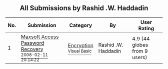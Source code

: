 ﻿<div align="center">

## All Submissions by Rashid \.W\. Haddadin

</div>

No.  | Submission | Category | By   | User Rating
---- | ---------- | -------- | ---- | -----------
1 | [Maxsoft Access Password Recovery<br /><sup>2008-02-11 20:14:22</sup>](https://github.com/Planet-Source-Code/rashid-w-haddadin-maxsoft-access-password-recovery__1-72736) | [Encryption<br /><sup>Visual Basic</sup>](../ByCategory/encryption__1-48.md) | Rashid \.W\. Haddadin | 4.9 (44 globes from 9 users)
